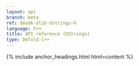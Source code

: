 ```yaml
---
layout: api
branch: beta
ref: dmsdk-dlib-dstrings-h
language: C++
title: API reference (DStrings)
type: Defold C++
---
```

{% include anchor_headings.html html=content %}